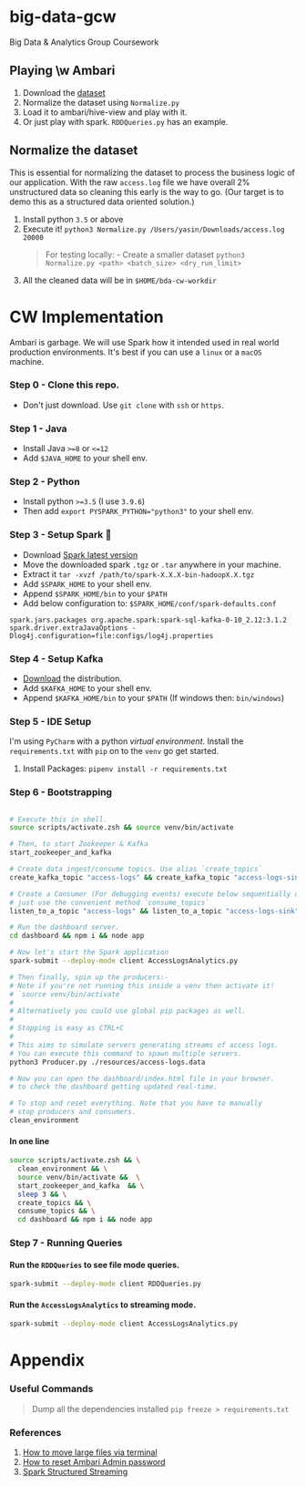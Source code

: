 # big-data-gcw

Big Data &amp; Analytics Group Coursework

## Playing \w Ambari

1. Download the [dataset](https://www.kaggle.com/eliasdabbas/web-server-access-logs?select=access.log)
2. Normalize the dataset using `Normalize.py`
3. Load it to ambari/hive-view and play with it.
4. Or just play with spark. `RDDQueries.py` has an example.

## Normalize the dataset

This is essential for normalizing the dataset to process the business logic of our application. With the
raw `access.log` file we have overall 2% unstructured data so cleaning this early is the way to go. (Our target is to
demo this as a structured data oriented solution.)

1. Install python `3.5` or above
2. Execute it! `python3 Normalize.py /Users/yasin/Downloads/access.log 20000`
   > For testing locally: -
   > Create a smaller dataset `python3 Normalize.py <path> <batch_size> <dry_run_limit>`
3. All the cleaned data will be in `$HOME/bda-cw-workdir`

# CW Implementation

Ambari is garbage. We will use Spark how it intended used in real world production environments. It's best if you can
use a `linux` or a `macOS` machine.

### Step 0 - Clone this repo.

- Don't just download. Use `git clone` with `ssh` or `https`.

### Step 1 - Java

- Install Java `>=8` or `<=12`
- Add `$JAVA_HOME` to your shell env.

### Step 2 - Python

- Install python `>=3.5` (I use `3.9.6`)
- Then add `export PYSPARK_PYTHON="python3"` to your shell env.

### Step 3 - Setup Spark 🚀

- Download [Spark latest version](https://spark.apache.org/downloads.html)
- Move the downloaded spark `.tgz` or `.tar` anywhere in your machine.
- Extract it `tar -xvzf /path/to/spark-X.X.X-bin-hadoopX.X.tgz`
- Add `$SPARK_HOME` to your shell env.
- Append `$SPARK_HOME/bin` to your `$PATH`
- Add below configuration to: `$SPARK_HOME/conf/spark-defaults.conf`

```properties
spark.jars.packages org.apache.spark:spark-sql-kafka-0-10_2.12:3.1.2
spark.driver.extraJavaOptions -Dlog4j.configuration=file:configs/log4j.properties
```

### Step 4 - Setup Kafka

- [Download](https://kafka.apache.org/downloads) the distribution.
- Add `$KAFKA_HOME` to your shell env.
- Append `$KAFKA_HOME/bin` to your `$PATH` (If windows then: `bin/windows`)

### Step 5 - IDE Setup

I'm using `PyCharm` with a python _virtual environment_. Install the `requirements.txt` with `pip`
on to the `venv` go get started.

1. Install Packages: `pipenv install -r requirements.txt`

### Step 6 - Bootstrapping

```bash

# Execute this in shell.
source scripts/activate.zsh && source venv/bin/activate

# Then, to start Zookeeper & Kafka
start_zookeeper_and_kafka

# Create data ingest/consume topics. Use alias `create_topics`
create_kafka_topic "access-logs" && create_kafka_topic "access-logs-sink"

# Create a Consumer (For debugging events) execute below sequentially or
# just use the convenient method `consume_topics`
listen_to_a_topic "access-logs" && listen_to_a_topic "access-logs-sink"

# Run the dashboard server.
cd dashboard && npm i && node app

# Now let's start the Spark application
spark-submit --deploy-mode client AccessLogsAnalytics.py

# Then finally, spin up the producers:-
# Note if you're not running this inside a venv then activate it!
# `source venv/bin/activate`
#
# Alternatively you could use global pip packages as well.
#
# Stopping is easy as CTRL+C
#
# This aims to simulate servers generating streams of access logs.
# You can execute this command to spawn multiple servers.
python3 Producer.py ./resources/access-logs.data  

# Now you can open the dashboard/index.html file in your browser.
# to check the dashboard getting updated real-time.

# To stop and reset everything. Note that you have to manually
# stop producers and consumers. 
clean_environment
```

#### In one line

```bash
source scripts/activate.zsh && \
  clean_environment && \
  source venv/bin/activate &&  \
  start_zookeeper_and_kafka  && \
  sleep 3 && \
  create_topics && \
  consume_topics && \
  cd dashboard && npm i && node app
```

### Step 7 - Running Queries

#### Run the `RDDQueries` to see file mode queries.

```bash
spark-submit --deploy-mode client RDDQueries.py
```

#### Run the `AccessLogsAnalytics` to streaming mode.

```bash
spark-submit --deploy-mode client AccessLogsAnalytics.py
```

# Appendix

### Useful Commands

> Dump all the dependencies installed `pip freeze > requirements.txt`

### References

1. [How to move large files via terminal](https://www.cloudera.com/tutorials/manage-files-on-hdfs-via-cli-ambari-files-view/1.html)
2. [How to reset Ambari Admin password](https://community.cloudera.com/t5/Community-Articles/Ambari-2-7-0-How-to-Reset-Ambari-Admin-Password-from/ta-p/248891)
3. [Spark Structured Streaming](https://spark.apache.org/docs/latest/structured-streaming-programming-guide.html)
